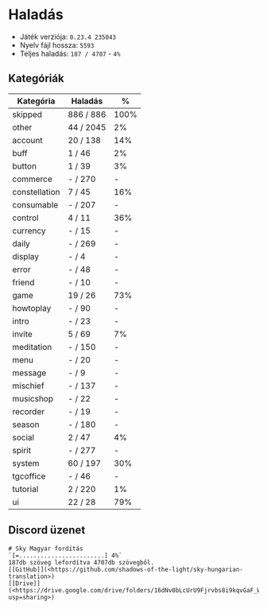 # Haladás

- Játék verziója: `0.23.4 235043`
- Nyelv fájl hossza: `5593`
- Teljes haladás: `187 / 4707` - `4%`

## Kategóriák

| Kategória | Haladás | % |
| - | - | - |
| skipped | 886 / 886 | 100% |
| other | 44 / 2045 | 2% |
| account | 20 / 138 | 14% |
| buff | 1 / 46 | 2% |
| button | 1 / 39 | 3% |
| commerce | - / 270 | - |
| constellation | 7 / 45 | 16% |
| consumable | - / 207 | - |
| control | 4 / 11 | 36% |
| currency | - / 15 | - |
| daily | - / 269 | - |
| display | - / 4 | - |
| error | - / 48 | - |
| friend | - / 10 | - |
| game | 19 / 26 | 73% |
| howtoplay | - / 90 | - |
| intro | - / 23 | - |
| invite | 5 / 69 | 7% |
| meditation | - / 150 | - |
| menu | - / 20 | - |
| message | - / 9 | - |
| mischief | - / 137 | - |
| musicshop | - / 22 | - |
| recorder | - / 19 | - |
| season | - / 180 | - |
| social | 2 / 47 | 4% |
| spirit | - / 277 | - |
| system | 60 / 197 | 30% |
| tgcoffice | - / 46 | - |
| tutorial | 2 / 220 | 1% |
| ui | 22 / 28 | 79% |

## Discord üzenet

```
# Sky Magyar fordítás
`[=........................] 4%`
187db szöveg lefordítva 4707db szövegből.
[[GitHub]](<https://github.com/shadows-of-the-light/sky-hungarian-translation>)
[[Drive]](<https://drive.google.com/drive/folders/16dNv0bLcUrU9Fjrvbs8i9kqvGaF_W2Zk?usp=sharing>)
```
